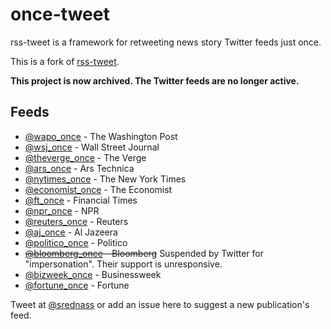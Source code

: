 once-tweet
=========

rss-tweet is a framework for retweeting news story Twitter feeds just once.

This is a fork of [rss-tweet](https://github.com/sedenardi/rss-tweet).

**This project is now archived. The Twitter feeds are no longer active.**

## Feeds

- [@wapo_once](https://twitter.com/wapo_once) - The Washington Post
- [@wsj_once](https://twitter.com/wsj_once) - Wall Street Journal
- [@theverge_once](https://twitter.com/theverge_once) - The Verge
- [@ars_once](https://twitter.com/ars_once) - Ars Technica
- [@nytimes_once](https://twitter.com/nytimes_once) - The New York Times
- [@economist_once](https://twitter.com/economist_once) - The Economist
- [@ft_once](https://twitter.com/ft_once) - Financial Times
- [@npr_once](https://twitter.com/npr_once) - NPR
- [@reuters_once](https://twitter.com/reuters_once) - Reuters
- [@aj_once](https://twitter.com/aj_once) - Al Jazeera
- [@politico_once](https://twitter.com/politico_once) - Politico
- ~~[@bloomberg_once](https://twitter.com/bloomberg_once) - Bloomberg~~ Suspended by Twitter for "impersonation". Their support is unresponsive.
- [@bizweek_once](https://twitter.com/bizweek_once) - Businessweek
- [@fortune_once](https://twitter.com/fortune_once) - Fortune

Tweet at [@srednass](https://twitter.com/srednass) or add an issue here to suggest a new publication's feed.
